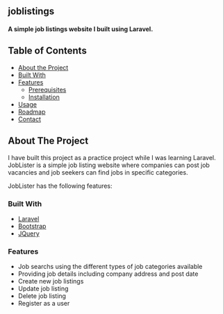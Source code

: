 ## joblistings
#### A simple job listings website I built using Laravel.

## Table of Contents

* [About the Project](#about-the-project)
* [Built With](#built-with)
* [Features](#features)
  * [Prerequisites](#prerequisites)
  * [Installation](#installation)
* [Usage](#usage)
* [Roadmap](#roadmap)
* [Contact](#contact)



<!-- ABOUT THE PROJECT -->
## About The Project

I have built this project as a practice project while I was learning Laravel. JobLister is a simple job listing website where companies can post job vacancies and job seekers can find jobs in specific categories.

JobLister has the following features:

### Built With
* [Laravel](https://laravel.com)
* [Bootstrap](https://getbootstrap.com)
* [JQuery](https://jquery.com)

### Features
* Job searchs using the different types of job categories available
* Providing job details including company address and post date
* Create new job listings
* Update job listing
* Delete job listing
* Register as a user
